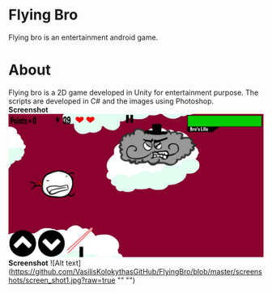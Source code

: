 # Flying Bro
Flying bro is an entertainment android game.
# About
Flying bro is a 2D game developed in Unity for entertainment purpose. The scripts are developed in C# and the images using Photoshop.</br>
**Screenshot**
![Alt text](https://github.com/VasilisKolokythasGitHub/FlyingBro/blob/master/screenshots/screen_shot2.jpg?raw=true "")
</br>
**Screenshot**
![Alt text](https://github.com/VasilisKolokythasGitHub/FlyingBro/blob/master/screenshots/screen_shot1.jpg?raw=true "" "")


